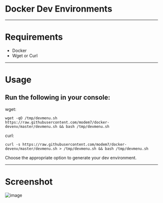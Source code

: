# Docker Dev Environments

---

# Requirements
- Docker
- Wget or Curl

---

# Usage

## Run the following in your console:

wget:
```
wget -qO /tmp/devmenu.sh https://raw.githubusercontent.com/modem7/docker-devenv/master/devmenu.sh && bash /tmp/devmenu.sh
```

curl:
```
curl -s https://raw.githubusercontent.com/modem7/docker-devenv/master/devmenu.sh > /tmp/devmenu.sh && bash /tmp/devmenu.sh
```

Choose the appropriate option to generate your dev environment. 

---

# Screenshot
![image](https://user-images.githubusercontent.com/4349962/198734168-c2357a53-44de-4011-8132-27ce69486231.png)
